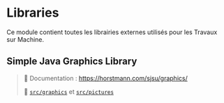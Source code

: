 # Libraries

Ce module contient toutes les librairies externes utilisés pour les Travaux sur Machine.

## Simple Java Graphics Library

> 📜 Documentation : https://horstmann.com/sjsu/graphics/
>
> 📁 [``src/graphics``](../out/production/Libraries/graphics) et [``src/pictures``](../out/production/Libraries/pictures)